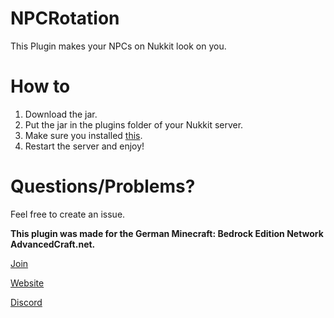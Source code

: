 # NPCRotation
This Plugin makes your NPCs on Nukkit look on you.

# How to
1. Download the jar.
2. Put the jar in the plugins folder of your Nukkit server.
3. Make sure you installed [this](https://nukkitx.com/resources/npc.143/).
4. Restart the server and enjoy!

# Questions/Problems?
Feel free to create an issue.

**This plugin was made for the German Minecraft: Bedrock Edition Network AdvancedCraft.net.**

[Join](https://join.advancedcraft.net)

[Website](https://advancedcraft.net)

[Discord](https://discord.advancedcraft.net)
